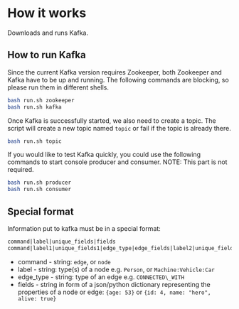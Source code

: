 # How it works

Downloads and runs Kafka.

## How to run Kafka

Since the current Kafka version requires Zookeeper, both Zookeeper and Kafka
have to be up and running. The following commands are blocking, so please run
them in different shells.

```bash
bash run.sh zookeeper
bash run.sh kafka
```

Once Kafka is successfully started, we also need to create a topic. The script
will create a new topic named `topic` or fail if the topic is already there.

```bash
bash run.sh topic
```

If you would like to test Kafka quickly, you could use the following commands
to start console producer and consumer. NOTE: This part is not required.

```bash
bash run.sh producer
bash run.sh consumer
```

## Special format

Information put to kafka must be in a special format:

```txt
command|label|unique_fields|fields
command|label1|unique_fields1|edge_type|edge_fields|label2|unique_fields2
```

- command - string: `edge`, or `node`
- label - string: type(s) of a node e.g. `Person`, or `Machine:Vehicle:Car`
- edge\_type - string: type of an edge e.g. `CONNECTED\_WITH`
- fields - string in form of a json/python dictionary representing the
         properties of a node or edge:
    `{age: 53}` or `{id: 4, name: "hero", alive: true}`
